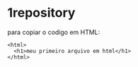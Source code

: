 # 1repository

para copiar o codigo em HTML:
```
<html>
  <h1>meu primeiro arquivo em html</h1>
</html>
```

